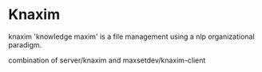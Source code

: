 # Knaxim

knaxim 'knowledge maxim' is a file management using a nlp organizational paradigm. 

combination of server/knaxim and maxsetdev/knaxim-client